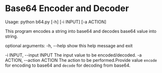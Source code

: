 # Base64 Encoder and Decoder

Usage: python b64.py [-h] [-i INPUT] [-a ACTION]

This program encodes a string into base64 and decodes base64 value into
string.

optional arguments:
  -h, --help  show this help message and exit

  -i INPUT, --input INPUT  The input value to be encoded/decoded.
  -a ACTION, --action ACTION  The action to be performed.Provide value `encode` for encoding to base64 and `decode` for decoding from base64.
